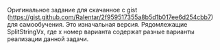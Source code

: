 Оригинальное задание для скачанное с gist (https://gist.github.com/Ralentar/2f959517355a8b5d1b017ee6d254cbb7) для самообучения.
Это изначальная версия.  Рядомлежащие SplitStringVx, где x номер варианта содержат разные варианты реализации данной задачи.
